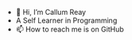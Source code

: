 - 👋 Hi, I’m Callum Reay
- A Self Learner in Programming
- 📫 How to reach me is on GitHub

<!---
calcoderreay1996/calcoderreay1996 is a ✨ special ✨ repository because its `README.md` (this file) appears on your GitHub profile.
You can click the Preview link to take a look at your changes.
--->
